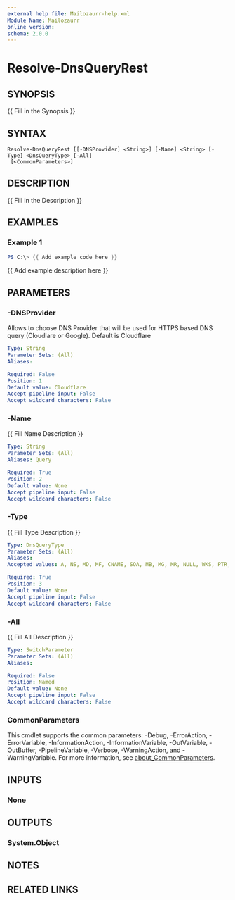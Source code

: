 ```yaml
---
external help file: Mailozaurr-help.xml
Module Name: Mailozaurr
online version:
schema: 2.0.0
---
```


# Resolve-DnsQueryRest

## SYNOPSIS
{{ Fill in the Synopsis }}

## SYNTAX

```
Resolve-DnsQueryRest [[-DNSProvider] <String>] [-Name] <String> [-Type] <DnsQueryType> [-All]
 [<CommonParameters>]
```

## DESCRIPTION
{{ Fill in the Description }}

## EXAMPLES

### Example 1
```powershell
PS C:\> {{ Add example code here }}
```

{{ Add example description here }}

## PARAMETERS

### -DNSProvider
Allows to choose DNS Provider that will be used for HTTPS based DNS query (Cloudlare or Google). Default is Cloudflare

```yaml
Type: String
Parameter Sets: (All)
Aliases:

Required: False
Position: 1
Default value: Cloudflare
Accept pipeline input: False
Accept wildcard characters: False
```

### -Name
{{ Fill Name Description }}

```yaml
Type: String
Parameter Sets: (All)
Aliases: Query

Required: True
Position: 2
Default value: None
Accept pipeline input: False
Accept wildcard characters: False
```

### -Type
{{ Fill Type Description }}

```yaml
Type: DnsQueryType
Parameter Sets: (All)
Aliases:
Accepted values: A, NS, MD, MF, CNAME, SOA, MB, MG, MR, NULL, WKS, PTR, HINFO, MINFO, MX, TXT, RP, AFSDB, X25, ISDN, RT, NSAP, NSAPPTR, SIG, KEY, PX, GPOS, AAAA, LOC, NXT, EID, NIMLOC, SRV, ATMA, NAPTR, KX, CERT, A6, DNAME, SINK, OPT, APL, DS, SSHFP, IPSECKEY, RRSIG, NSEC, DNSKEY, DHCID, NSEC3, NSEC3PARAM, TLSA, SMIMEA, Unassigned, HIP, NINFO, RKEY, TALINK, CDS, CDNSKEY, OPENPGPKEY, CSYNC, SPF, UINFO, UID, GID, UNSPEC, NID, L32, L64, LP, EUI48, EUI64, TKEY, TSIG, IXFR, AXFR, MAILB, MAILA, All, URI, CAA, AVC, DOA, TA, DLV

Required: True
Position: 3
Default value: None
Accept pipeline input: False
Accept wildcard characters: False
```

### -All
{{ Fill All Description }}

```yaml
Type: SwitchParameter
Parameter Sets: (All)
Aliases:

Required: False
Position: Named
Default value: None
Accept pipeline input: False
Accept wildcard characters: False
```

### CommonParameters
This cmdlet supports the common parameters: -Debug, -ErrorAction, -ErrorVariable, -InformationAction, -InformationVariable, -OutVariable, -OutBuffer, -PipelineVariable, -Verbose, -WarningAction, and -WarningVariable. For more information, see [about_CommonParameters](http://go.microsoft.com/fwlink/?LinkID=113216).

## INPUTS

### None

## OUTPUTS

### System.Object
## NOTES

## RELATED LINKS
